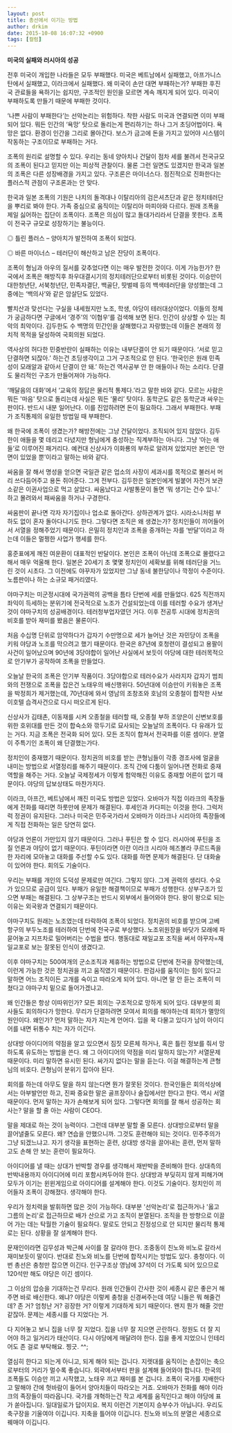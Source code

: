 ```yaml
---
layout: post
title: 총선에서 이기는 방법
author: drkim
date: 2015-10-08 16:07:32 +0900
tags: [컬럼]
---
```

**미국의 실패와 러시아의 성공**

  


전후 미국이 개입한 나라들은 모두 부패했다. 미국은 베트남에서 실패했고, 아프가니스탄에서 실패했고, 이라크에서 실패했다. 왜 미국이 손만 대면 부패하는가? 부패한 후진국 관료들을 욕하기는 쉽지만, 구조적인 원인을 모르면 계속 깨지게 되어 있다. 미국이 부패하도록 만들기 때문에 부패한 것이다. 

  


‘나쁜 사람이 부패한다’는 선악논리는 위험하다. 착한 사람도 미국과 연결되면 이미 부패되어 있다. 뭐든 인간의 ‘욕망’ 탓으로 돌리는게 편리하기는 하나 그거 초딩어법이다. 욕망은 없다. 환경이 인간을 그리로 몰아간다. 보스가 금고에 돈을 가지고 있어야 시스템이 작동하는 구조이므로 부패하는 거다. 

  


조폭의 원리로 설명할 수 있다. 우리는 동네 양아치나 건달이 점차 세를 불려서 전국규모의 조폭이 된다고 믿지만 이는 피상적 관찰이다. 물론 그런 일면도 있겠지만 한국과 일본의 조폭은 다른 성장배경을 가지고 있다. 구조론은 마이너스다. 점진적으로 진화한다는 플러스적 관점이 구조론과는 안 맞다. 

  


한국과 일본 조폭의 기원은 나치의 돌격대나 이탈리아의 검은셔츠단과 같은 정치테러단을 뿌리로 봐야 한다. 가족 중심으로 움직이는 이탈리아 마피아와 다르다. 원래 조폭을 제일 싫어하는 집단이 조폭이다. 조폭은 의심이 많고 돌대가리라서 단결을 못한다. 조폭이 전국구 규모로 성장하기는 불능이다. 

  


◎ 틀린 플러스 – 양아치가 발전하여 조폭이 되었다.  
      
◎ 바른 마이너스 – 테러단이 해산하고 남은 잔당이 조폭이다. 

  


조폭이 형님과 아우의 질서를 갖추었다면 이는 매우 발전한 것이다. 이게 가능한가? 한국에서 조폭은 해방직후 좌우대결시기의 정치테러단으로부터 비롯된 것이다. 이승만이 대한청년단, 서북청년단, 민족자결단, 백골단, 땃벌떼 등의 백색테러단을 양성했는데 그 중에는 ‘백의사’와 같은 암살단도 있었다. 

  


빨치산과 맞선다는 구실을 내세웠지만 노조, 학생, 야당이 테러대상이었다. 이들의 정체가 궁금하다면 구글에서 ‘경주’의 ‘이협우’를 검색해 보면 된다. 인간이 상상할 수 있는 최악의 최악이다. 김두한도 수 백명의 민간인을 살해했다고 자랑했는데 이들은 본래의 정치적 목적을 달성하여 국회의원 되었다. 

  


역사상의 허다한 민중반란이 실패하는 이유는 내부단결이 안 되기 때문이다. ‘서로 믿고 단결하면 되잖아.’ 하는건 초딩생각이고 그거 구조적으로 안 된다. ‘한국인은 원래 민족성이 모래알과 같아서 단결이 안 돼.’ 하는건 역사공부 안 한 애들이나 하는 소리다. 단결도 물리적인 구조가 만들어져야 가능하다. 

  


‘깨달음의 대화’에서 ‘교육의 정답은 물리적 통제다.’라고 말한 바와 같다. 모르는 사람은 뭐든 '마음' 탓으로 돌리는데 사실은 뭐든 ‘물리’ 탓이다. 동학군도 같은 동학군과 싸우는 판이다. 반드시 내분 일어난다. 이를 진압하려면 돈이 필요하다. 그래서 부패한다. 부패가 조직통제의 유일한 방법일 때 부패한다. 

  


왜 한국에 조폭이 생겼는가? 해방전에는 그냥 건달이었다. 조직되어 있지 않았다. 김두한이 애들을 몇 데리고 다녔지만 형님에게 충성하는 직계부하는 아니다. 그냥 ‘아는 애들’로 이루어진 패거리다. 예컨대 신상사가 이화룡의 부하로 알려져 있었지만 본인은 ‘안면이 있었을 뿐’이라고 말하는 바와 같다. 

  


싸움을 잘 해서 명성을 얻으면 국일관 같은 업소의 사장이 세과시를 목적으로 불러서 머리 쓰다듬어주고 용돈 쥐어준다. 그게 전부다. 김두한은 일본인에게 빌붙어 자전거 보관소같은 이권사업으로 먹고 살았다. 싸움났다고 사발통문이 돌면 ‘뭐 생기는 건수 있나.’ 하고 몰려와서 패싸움을 하거나 구경한다. 

  


싸움판이 끝나면 각자 자기집이나 업소로 돌아간다. 상하관계가 없다. 시라소니처럼 부하도 없이 혼자 돌아다니기도 한다. 그렇다면 조직은 왜 생겼는가? 정치인들이 끼어들어서 서열을 정해주었기 때문이다. 은밀히 정치인과 조폭을 중개하는 자를 ‘반달’이라고 하는데 이들은 멀쩡한 사업가 행세를 한다. 

  


홍준표에게 깨진 여운환이 대표적인 반달이다. 본인은 조폭이 아닌데 조폭으로 몰렸다고 해서 매우 억울해 한다. 일본은 20세기 초 몇몇 정치인이 세확보를 위해 테러단을 거느린 것이 시초다. 그 이전에도 야꾸자가 있었지만 그냥 동네 불한당이나 깍정이 수준이다. 노름판이나 하는 소규모 패거리였다. 

  


야마구치는 미군정시대에 국가권력의 공백을 틈타 단번에 세를 만들었다. 625 직전까지 좌익이 득세하는 분위기에 전국적으로 노조가 건설되었는데 이를 테러할 수요가 생겨난 것이 야마구치의 성공배경이다. 테러청부업자였던 거다. 이후 전공투 시대에 정치권의 비호를 받아 재미를 봤음은 물론이다. 

  


처음 수십명 단위로 암약하다가 갑자기 수만명으로 세가 늘어난 것은 자민당이 조폭을 키워 야당과 노조를 막으려고 했기 때문이다. 한국은 87년에 호청련이 결성되고 용팔이사건이 일어났으며 90년에 3당야합이 일어난 사실에서 보듯이 야당에 대한 테러목적으로 안기부가 공작하여 조폭을 만들었다. 

  


오늘날 한국의 조폭은 안기부 작품이다. 3당야합으로 테러수요가 사라지자 갑자기 범죄와의 전쟁으로 조폭을 잡은건 노태우의 배신행위다. 50년대에 이승만이 키워놓은 조폭을 박정희가 제거했는데, 70년대에 와서 영남의 조창조와 호남의 오종철이 합작한 사보이호텔 습격사건으로 다시 떠오르게 된다. 

  


신상사가 김태촌, 이동재를 시켜 오종철을 테러할 때, 오종철 부하 조양은이 신변보호를 위한 호위대를 만든 것이 합숙소와 깎두기로 묘사되는 오늘날의 조폭이다. 다 유래가 있는 거다. 지금 조폭은 전국화 되어 있다. 모든 조직이 합쳐서 전국파를 이룬 셈이다. 분열이 주특기인 조폭이 왜 단결했는가다. 

  


정치인이 중재했기 때문이다. 정치권의 비호를 받는 큰형님들이 각종 경조사에 얼굴을 내미는 방법으로 서열정리를 해주기 때문이다. 조직 간에 다툼이 일어나면 전화로 중재역할을 해주는 거다. 오늘날 국제정세가 이렇게 험악해진 이유도 중재할 어른이 없기 때문이다. 야당의 답보상태도 마찬가지다. 

  


이라크, 아프간, 베트남에서 깨진 미국도 방법은 있었다. 오바마가 직접 이라크의 족장들에게 전화를 때리면 하룻만에 문제가 해결된다. 후세인과 카다피는 이것을 한다. 그럭저럭 정권이 유지된다. 그러나 미국은 민주국가라서 오바마가 이라크나 시리아의 족장들에게 직접 전화하는 일은 당연히 없다. 

  


야당과 언론이 가만있지 않기 때문이다. 그러나 푸틴은 할 수 있다. 러시아에 푸틴을 조질 언론과 야당이 없기 때문이다. 푸틴이라면 이란 이라크 시리아 헤즈볼라 쿠르드족을 한 자리에 모아놓고 대화를 주선할 수도 있다. 대화를 하면 문제가 해결된다. 단 대화술이 있어야 한다. 회의도 기술이다.

  


우리는 부패를 개인의 도덕성 문제로만 여긴다. 그렇지 않다. 그게 권력의 생리다. 수요가 있으므로 공급이 있다. 부패가 유일한 해결책이므로 부패가 성행한다. 상부구조가 있으면 부패는 해결된다. 그 상부구조는 반드시 외부에서 들어와야 한다. 왕이 왕으로 되는 이유는 외국왕과 연결되기 때문이다.

  


야마구치도 원래는 노조였는데 타락하여 조폭이 되었다. 정치권의 비호를 받으며 고베 항구의 부두노조를 테러하여 단번에 전국구로 부상했다. 노조위원장을 바닷가 모래에 파묻어놓고 지프차로 밀어버리는 수법을 썼다. 행동대로 재일교포 조직을 써서 야꾸자=재일교포로 보는 잘못된 인식이 생겼다고. 

  


이후 야마구치는 500여개의 군소조직과 제휴하는 방법으로 단번에 전국을 장악했는데, 이런게 가능한 것은 정치권을 끼고 움직였기 때문이다. 판검사를 움직이는 힘이 있다고 말하면 어느 조직이든 고개를 숙이고 따라오게 되어 있다. 아니면 말 안 듣는 조폭이 미쳤다고 야마구치 밑으로 들어가겠냐고.

  


왜 인간들은 항상 이따위인가? 모든 회의는 구조적으로 망하게 되어 있다. 대부분의 회사들도 회의하다가 망한다. 무리가 단결하려면 모여서 회의를 해야하는데 회의가 멸망의 원인이다. 왜인가? 먼저 말하는 자가 지는게 언어다. 입을 꾹 다물고 있다가 남이 아이디어를 내면 뒤통수 치는 자가 이긴다. 

  


상대방 아이디어의 약점을 알고 있으면서 짐짓 모른체 하거나, 혹은 틀린 정보를 줘서 망하도록 유도하는 방법을 쓴다. 왜 그 아이디어의 약점을 미리 말하지 않는가? 서열문제 때문이다. 미리 말하면 유시민 된다. 싸가지 없다는 말을 듣는다. 이걸 해결하는게 큰형님의 비호다. 큰형님이 분위기 잡아야 된다. 

  


회의를 하는데 아무도 말을 하지 않는다면 뭔가 잘못된 것이다. 한국인들은 회의석상에서는 아부발언만 하고, 진짜 중요한 말은 골프장이나 술집에서만 한다고 한다. 역시 서열 때문이다. 먼저 말하는 자가 손해보게 되어 있다. 그렇다면 회의를 잘 해서 성공하는 회사는? 말을 할 줄 아는 사람이 CEO다. 

  


말을 제대로 하는 것이 능력이다. 그런데 대부분 말할 줄 모른다. 상대방으로부터 말을 끌어낼줄도 모른다. 왜? 연습을 안했으니까. 그것도 훈련해야 되는 것이다. 민주주의가 그냥 되겠느냐고. 자기 생각을 표현하는 훈련, 상대방 생각을 끌어내는 훈련, 먼저 말하고도 손해 안 보는 훈련이 필요하다. 

  


아이디어를 낼 때는 상대가 반박할 경우를 생각해서 재반박을 준비해야 한다. 상대측의 반박내용까지 아이디어에 미리 포함시켜두어야 한다. 상대방과 부딪히지 않게 피해가며 모두가 이기는 윈윈게임으로 아이디어를 설계해야 한다. 이것도 기술이다. 정치인이 끼어들자 조폭이 강해졌다. 생각해야 한다. 

  


우리가 정치력을 발휘하면 많은 것이 가능하다. 대부분 '선악논리'로 접근하거나 '옳고 그름의 논리'로 접근하므로 배가 산으로 가고 조직이 분열된다. 조직을 한 방향으로 이끌어 가는 데는 탁월한 기술이 필요하다. 말로도 안되고 진정성으로 안 되지만 물리적 통제로는 된다. 상황을 잘 설계해야 한다. 

  


문재인이라면 김무성과 박근혜 사이를 잘 갈라야 한다. 조중동이 친노와 비노로 갈라서 재미보듯이 말이다. 반대로 친노와 비노를 단번에 합작시키는 방법도 있다. 충청이다. 이번 총선은 충청만 잡으면 이긴다. 인구구조상 영남에 37석이 더 가도록 되어 있으므로 120석만 해도 야당은 이긴 셈이다. 

  


그 이상의 압승을 기대하는건 무리다. 원래 인간들이 간사한 것이 세종시 같은 좋은거 해주면 바로 배신한다. 왜냐? 야당은 이렇케 충청을 신경써주는데 여당 니들은 뭐 해줄건데? 존 거? 엄청난 거? 굉장한 거? 이렇게 기대하게 되기 때문이다. 왠지 뭔가 해줄 것만 같잖아. 문제는 세종시를 다 지었다는 거. 

  


다 지어놓고 보니 집을 너무 잘 지었다. 집을 너무 잘 지으면 곤란하다. 정원도 더 잘 지어야 하고 일거리가 태산이다. 다시 야당에게 매달려야 한다. 집을 좋게 지었으니 인테리어도 존 걸로 부탁해요. 찡긋. ^^;  

  


열심히 한다고 되는게 아니고, 되게 해야 되는 겁니다. 지렛대를 움직이는 손잡이는 축으로부터의 거리가 멀수록 좋습니다. 외곽에서부터 판을 설계해 들어와야 합니다. 한국의 조폭들도 이승만 끼고 시작했고, 노태우 끼고 재미를 본 겁니다. 조폭이 국가를 지배한다고 말해야 간에 헛바람이 들어서 양아치들이 따라오는 거죠. 오바마가 전화를 해야 이라크의 족장들이 따라옵니다. 국가를 개혁하는건 작고 세계를 움직인다고 해야 야당에 표가 쏟아집니다. 일대일로가 답이지요. 복지 이런건 기본이지 승부수가 아닙니다. 우리도 축구장을 기울여야 이깁니다. 지축을 틀어야 이깁니다. 친노와 비노의 분열은 세종으로 꿰매야 이깁니다.